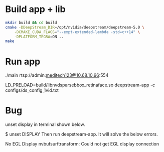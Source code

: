 # Build app + lib

```bash
mkdir build && cd build
cmake -DDeepStream_DIR=/opt/nvidia/deepstream/deepstream-5.0 \
    -DCMAKE_CUDA_FLAGS="--expt-extended-lambda -std=c++14" \
    -DPLATFORM_TEGRA=ON ..
make
```

# Run app

./main rtsp://admin:meditech123@10.68.10.96:554

LD_PRELOAD=build/libnvdsparsebbox_retinaface.so deepstream-app -c configs/ds_config_1vid.txt

# Bug

unset display in terminal shown below.

$ unset DISPLAY
Then run deepstream-app. It will solve the below errors.

No EGL Display
nvbufsurftransform: Could not get EGL display connection